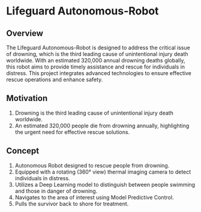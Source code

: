 # Lifeguard Autonomous-Robot

## Overview

The Lifeguard Autonomous-Robot is designed to address the critical issue of drowning, which is the third leading cause of unintentional injury death worldwide. With an estimated 320,000 annual drowning deaths globally, this robot aims to provide timely assistance and rescue for individuals in distress. This project integrates advanced technologies to ensure effective rescue operations and enhance safety.

## Motivation

1. Drowning is the third leading cause of unintentional injury death worldwide.
2. An estimated 320,000 people die from drowning annually, highlighting the urgent need for effective rescue solutions.

## Concept

1. Autonomous Robot designed to rescue people from drowning.
2. Equipped with a rotating (360° view) thermal imaging camera to detect individuals in distress.
3. Utilizes a Deep Learning model to distinguish between people swimming and those in danger of drowning.
4. Navigates to the area of interest using Model Predictive Control.
5. Pulls the survivor back to shore for treatment.